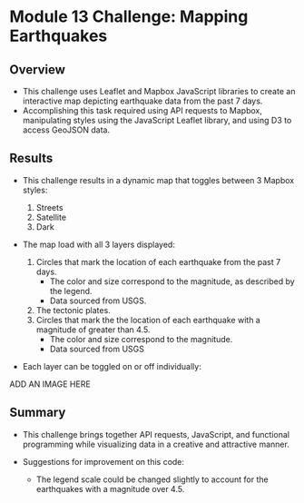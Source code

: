 # Module 13 Challenge: Mapping Earthquakes

## Overview

- This challenge uses Leaflet and Mapbox JavaScript libraries to create an interactive map depicting earthquake data from the past 7 days.
- Accomplishing this task required using API requests to Mapbox, manipulating styles using the JavaScript Leaflet library, and using D3 to access GeoJSON data.

## Results

- This challenge results in a dynamic map that toggles between 3 Mapbox styles:
    1. Streets
    2. Satellite
    3. Dark

- The map load with all 3 layers displayed:
    1. Circles that mark the location of each earthquake from the past 7 days.
        - The color and size correspond to the magnitude, as described by the legend.
        - Data sourced from USGS.
    2. The tectonic plates. 
    3. Circles that mark the the location of each earthquake with a magnitude of greater than 4.5.
        - The color and size correspond to the magnitude.
        - Data sourced from USGS

- Each layer can be toggled on or off individually:

ADD AN IMAGE HERE

## Summary

- This challenge brings together API requests, JavaScript, and functional programming while visualizing data in a creative and attractive manner. 

- Suggestions for improvement on this code:
    - The legend scale could be changed slightly to account for the earthquakes with a magnitude over 4.5.